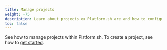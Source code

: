 ```yaml
---
title: Manage projects
weight: -75
description: Learn about projects on Platform.sh are and how to configure them.
toc: false
---
```


See how to manage projects within Platform.sh.
To create a project, see how to [get started](../gettingstarted/_index.md).
